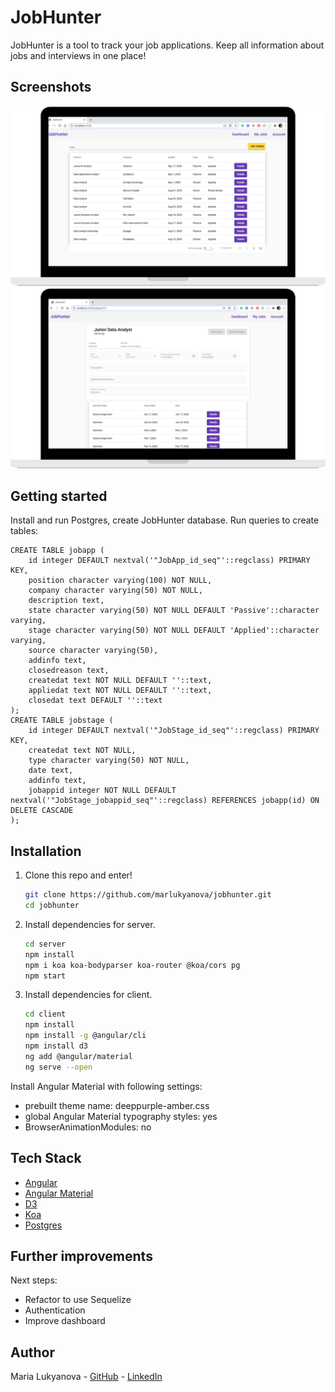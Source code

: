 # JobHunter

JobHunter is a tool to track your job applications. Keep all information about jobs and interviews in one place!

## Screenshots

<p align="center">
  <img src="images/jobhunter-main.png" width="700"/>
  <img src="images/jobhunter-jobapp.png" width="700"/>
</p>

## Getting started

Install and run Postgres, create JobHunter database. Run queries to create tables: 
```
CREATE TABLE jobapp (
    id integer DEFAULT nextval('"JobApp_id_seq"'::regclass) PRIMARY KEY,
    position character varying(100) NOT NULL,
    company character varying(50) NOT NULL,
    description text,
    state character varying(50) NOT NULL DEFAULT 'Passive'::character varying,
    stage character varying(50) NOT NULL DEFAULT 'Applied'::character varying,
    source character varying(50),
    addinfo text,
    closedreason text,
    createdat text NOT NULL DEFAULT ''::text,
    appliedat text NOT NULL DEFAULT ''::text,
    closedat text DEFAULT ''::text
);
CREATE TABLE jobstage (
    id integer DEFAULT nextval('"JobStage_id_seq"'::regclass) PRIMARY KEY,
    createdat text NOT NULL,
    type character varying(50) NOT NULL,
    date text,
    addinfo text,
    jobappid integer NOT NULL DEFAULT nextval('"JobStage_jobappid_seq"'::regclass) REFERENCES jobapp(id) ON DELETE CASCADE
);

```

## Installation

1. Clone this repo and enter!

   ```bash
   git clone https://github.com/marlukyanova/jobhunter.git
   cd jobhunter
   ```

2. Install dependencies for server.

   ```bash
   cd server
   npm install
   npm i koa koa-bodyparser koa-router @koa/cors pg
   npm start
   ```

3. Install dependencies for client.
   
   ```bash
   cd client
   npm install
   npm install -g @angular/cli
   npm install d3
   ng add @angular/material
   ng serve --open
   ```
   
Install Angular Material with following settings: 
- prebuilt theme name: deeppurple-amber.css
- global Angular Material typography styles: yes
- BrowserAnimationModules: no


## Tech Stack

* [Angular](https://angular.io/)
* [Angular Material](https://material.angular.io/)
* [D3](https://d3js.org/)
* [Koa](https://koajs.com/)
* [Postgres](https://www.postgresql.org/)

## Further improvements

Next steps:
- Refactor to use Sequelize
- Authentication
- Improve dashboard

## Author

Maria Lukyanova - [GitHub](https://github.com/marlukyanova) - [LinkedIn](www.linkedin.com/in/marlukyanova)
